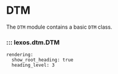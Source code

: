 # DTM

The `DTM` module contains a basic `DTM` class.

### ::: lexos.dtm.DTM
    rendering:
      show_root_heading: true
      heading_level: 3
